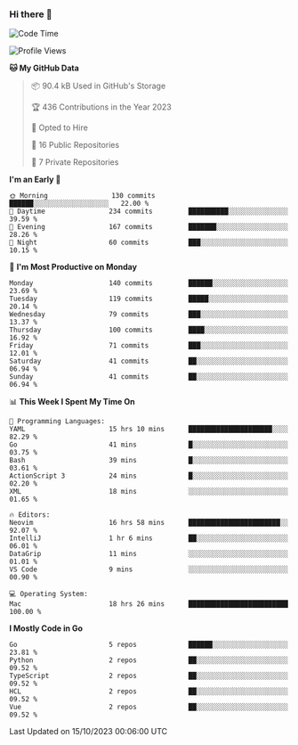 ### Hi there 👋
<!--![visitors](https://visitor-badge.glitch.me/badge?page_id=d0zingcat)-->
<!--
**d0zingcat/d0zingcat** is a ✨ _special_ ✨ repository because its `README.md` (this file) appears on your GitHub profile.

Here are some ideas to get you started:

- 🔭 I’m currently working on ...
- 🌱 I’m currently learning ...
- 👯 I’m looking to collaborate on ...
- 🤔 I’m looking for help with ...
- 💬 Ask me about ...
- 📫 How to reach me: ...
- 😄 Pronouns: ...
- ⚡ Fun fact: ...
-->
<!--START_SECTION:waka-->
![Code Time](http://img.shields.io/badge/Code%20Time-3%2C101%20hrs%2036%20mins-blue)

![Profile Views](http://img.shields.io/badge/Profile%20Views-0-blue)

**🐱 My GitHub Data** 

> 📦 90.4 kB Used in GitHub's Storage 
 > 
> 🏆 436 Contributions in the Year 2023
 > 
> 💼 Opted to Hire
 > 
> 📜 16 Public Repositories 
 > 
> 🔑 7 Private Repositories 
 > 
**I'm an Early 🐤** 

```text
🌞 Morning                130 commits         ██████░░░░░░░░░░░░░░░░░░░   22.00 % 
🌆 Daytime                234 commits         ██████████░░░░░░░░░░░░░░░   39.59 % 
🌃 Evening                167 commits         ███████░░░░░░░░░░░░░░░░░░   28.26 % 
🌙 Night                  60 commits          ███░░░░░░░░░░░░░░░░░░░░░░   10.15 % 
```
📅 **I'm Most Productive on Monday** 

```text
Monday                   140 commits         ██████░░░░░░░░░░░░░░░░░░░   23.69 % 
Tuesday                  119 commits         █████░░░░░░░░░░░░░░░░░░░░   20.14 % 
Wednesday                79 commits          ███░░░░░░░░░░░░░░░░░░░░░░   13.37 % 
Thursday                 100 commits         ████░░░░░░░░░░░░░░░░░░░░░   16.92 % 
Friday                   71 commits          ███░░░░░░░░░░░░░░░░░░░░░░   12.01 % 
Saturday                 41 commits          ██░░░░░░░░░░░░░░░░░░░░░░░   06.94 % 
Sunday                   41 commits          ██░░░░░░░░░░░░░░░░░░░░░░░   06.94 % 
```


📊 **This Week I Spent My Time On** 

```text
💬 Programming Languages: 
YAML                     15 hrs 10 mins      █████████████████████░░░░   82.29 % 
Go                       41 mins             █░░░░░░░░░░░░░░░░░░░░░░░░   03.75 % 
Bash                     39 mins             █░░░░░░░░░░░░░░░░░░░░░░░░   03.61 % 
ActionScript 3           24 mins             █░░░░░░░░░░░░░░░░░░░░░░░░   02.20 % 
XML                      18 mins             ░░░░░░░░░░░░░░░░░░░░░░░░░   01.65 % 

🔥 Editors: 
Neovim                   16 hrs 58 mins      ███████████████████████░░   92.07 % 
IntelliJ                 1 hr 6 mins         ██░░░░░░░░░░░░░░░░░░░░░░░   06.01 % 
DataGrip                 11 mins             ░░░░░░░░░░░░░░░░░░░░░░░░░   01.01 % 
VS Code                  9 mins              ░░░░░░░░░░░░░░░░░░░░░░░░░   00.90 % 

💻 Operating System: 
Mac                      18 hrs 26 mins      █████████████████████████   100.00 % 
```

**I Mostly Code in Go** 

```text
Go                       5 repos             ██████░░░░░░░░░░░░░░░░░░░   23.81 % 
Python                   2 repos             ██░░░░░░░░░░░░░░░░░░░░░░░   09.52 % 
TypeScript               2 repos             ██░░░░░░░░░░░░░░░░░░░░░░░   09.52 % 
HCL                      2 repos             ██░░░░░░░░░░░░░░░░░░░░░░░   09.52 % 
Vue                      2 repos             ██░░░░░░░░░░░░░░░░░░░░░░░   09.52 % 
```




 Last Updated on 15/10/2023 00:06:00 UTC
<!--END_SECTION:waka-->


